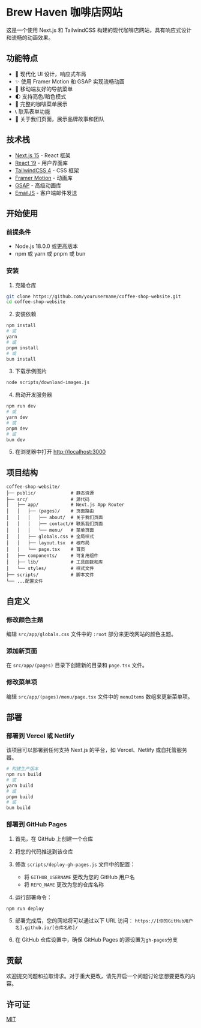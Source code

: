 # Brew Haven 咖啡店网站

这是一个使用 Next.js 和 TailwindCSS 构建的现代咖啡店网站，具有响应式设计和流畅的动画效果。

## 功能特点

- 🎨 现代化 UI 设计，响应式布局
- ✨ 使用 Framer Motion 和 GSAP 实现流畅动画
- 📱 移动端友好的导航菜单
- 🌓 支持亮色/暗色模式
- 📝 完整的咖啡菜单展示
- 📞 联系表单功能
- 📖 关于我们页面，展示品牌故事和团队

## 技术栈

- [Next.js 15](https://nextjs.org/) - React 框架
- [React 19](https://react.dev/) - 用户界面库
- [TailwindCSS 4](https://tailwindcss.com/) - CSS 框架
- [Framer Motion](https://www.framer.com/motion/) - 动画库
- [GSAP](https://greensock.com/gsap/) - 高级动画库
- [EmailJS](https://www.emailjs.com/) - 客户端邮件发送

## 开始使用

### 前提条件

- Node.js 18.0.0 或更高版本
- npm 或 yarn 或 pnpm 或 bun

### 安装

1. 克隆仓库

```bash
git clone https://github.com/yourusername/coffee-shop-website.git
cd coffee-shop-website
```

2. 安装依赖

```bash
npm install
# 或
yarn
# 或
pnpm install
# 或
bun install
```

3. 下载示例图片

```bash
node scripts/download-images.js
```

4. 启动开发服务器

```bash
npm run dev
# 或
yarn dev
# 或
pnpm dev
# 或
bun dev
```

5. 在浏览器中打开 [http://localhost:3000](http://localhost:3000)

## 项目结构

```
coffee-shop-website/
├── public/             # 静态资源
├── src/                # 源代码
│   ├── app/            # Next.js App Router
│   │   ├── (pages)/    # 页面路由
│   │   │   ├── about/  # 关于我们页面
│   │   │   ├── contact/# 联系我们页面
│   │   │   └── menu/   # 菜单页面
│   │   ├── globals.css # 全局样式
│   │   ├── layout.tsx  # 根布局
│   │   └── page.tsx    # 首页
│   ├── components/     # 可复用组件
│   ├── lib/            # 工具函数和库
│   └── styles/         # 样式文件
├── scripts/            # 脚本文件
└── ...配置文件
```

## 自定义

### 修改颜色主题

编辑 `src/app/globals.css` 文件中的 `:root` 部分来更改网站的颜色主题。

### 添加新页面

在 `src/app/(pages)` 目录下创建新的目录和 `page.tsx` 文件。

### 修改菜单项

编辑 `src/app/(pages)/menu/page.tsx` 文件中的 `menuItems` 数组来更新菜单项。

## 部署

### 部署到 Vercel 或 Netlify

该项目可以部署到任何支持 Next.js 的平台，如 Vercel、Netlify 或自托管服务器。

```bash
# 构建生产版本
npm run build
# 或
yarn build
# 或
pnpm build
# 或
bun build
```

### 部署到 GitHub Pages

1. 首先，在 GitHub 上创建一个仓库

2. 将您的代码推送到该仓库

3. 修改 `scripts/deploy-gh-pages.js` 文件中的配置：

   - 将 `GITHUB_USERNAME` 更改为您的 GitHub 用户名
   - 将 `REPO_NAME` 更改为您的仓库名称

4. 运行部署命令：

```bash
npm run deploy
```

5. 部署完成后，您的网站将可以通过以下 URL 访问：
   `https://[你的GitHub用户名].github.io/[仓库名称]/`

6. 在 GitHub 仓库设置中，确保 GitHub Pages 的源设置为`gh-pages`分支

## 贡献

欢迎提交问题和拉取请求。对于重大更改，请先开启一个问题讨论您想要更改的内容。

## 许可证

[MIT](LICENSE)
